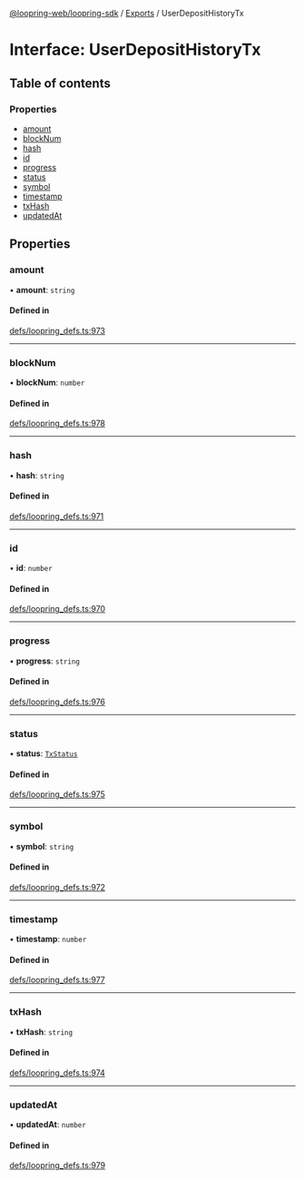 [@loopring-web/loopring-sdk](../README.md) / [Exports](../modules.md) / UserDepositHistoryTx

# Interface: UserDepositHistoryTx

## Table of contents

### Properties

- [amount](UserDepositHistoryTx.md#amount)
- [blockNum](UserDepositHistoryTx.md#blocknum)
- [hash](UserDepositHistoryTx.md#hash)
- [id](UserDepositHistoryTx.md#id)
- [progress](UserDepositHistoryTx.md#progress)
- [status](UserDepositHistoryTx.md#status)
- [symbol](UserDepositHistoryTx.md#symbol)
- [timestamp](UserDepositHistoryTx.md#timestamp)
- [txHash](UserDepositHistoryTx.md#txhash)
- [updatedAt](UserDepositHistoryTx.md#updatedat)

## Properties

### amount

• **amount**: `string`

#### Defined in

[defs/loopring_defs.ts:973](https://github.com/Loopring/loopring_sdk/blob/18accaa/src/defs/loopring_defs.ts#L973)

___

### blockNum

• **blockNum**: `number`

#### Defined in

[defs/loopring_defs.ts:978](https://github.com/Loopring/loopring_sdk/blob/18accaa/src/defs/loopring_defs.ts#L978)

___

### hash

• **hash**: `string`

#### Defined in

[defs/loopring_defs.ts:971](https://github.com/Loopring/loopring_sdk/blob/18accaa/src/defs/loopring_defs.ts#L971)

___

### id

• **id**: `number`

#### Defined in

[defs/loopring_defs.ts:970](https://github.com/Loopring/loopring_sdk/blob/18accaa/src/defs/loopring_defs.ts#L970)

___

### progress

• **progress**: `string`

#### Defined in

[defs/loopring_defs.ts:976](https://github.com/Loopring/loopring_sdk/blob/18accaa/src/defs/loopring_defs.ts#L976)

___

### status

• **status**: [`TxStatus`](../enums/TxStatus.md)

#### Defined in

[defs/loopring_defs.ts:975](https://github.com/Loopring/loopring_sdk/blob/18accaa/src/defs/loopring_defs.ts#L975)

___

### symbol

• **symbol**: `string`

#### Defined in

[defs/loopring_defs.ts:972](https://github.com/Loopring/loopring_sdk/blob/18accaa/src/defs/loopring_defs.ts#L972)

___

### timestamp

• **timestamp**: `number`

#### Defined in

[defs/loopring_defs.ts:977](https://github.com/Loopring/loopring_sdk/blob/18accaa/src/defs/loopring_defs.ts#L977)

___

### txHash

• **txHash**: `string`

#### Defined in

[defs/loopring_defs.ts:974](https://github.com/Loopring/loopring_sdk/blob/18accaa/src/defs/loopring_defs.ts#L974)

___

### updatedAt

• **updatedAt**: `number`

#### Defined in

[defs/loopring_defs.ts:979](https://github.com/Loopring/loopring_sdk/blob/18accaa/src/defs/loopring_defs.ts#L979)
